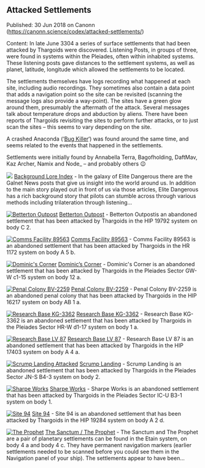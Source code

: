 ## Attacked Settlements

Published: 30 Jun 2018 on Canonn (https://canonn.science/codex/attacked-settlements/)

Content: In late June 3304 a series of surface settlements that had been attacked by Thargoids were discovered. Listening Posts, in groups of three, were found in systems within the Pleiades, often within inhabited systems. These listening posts gave distances to the settlement systems, as well as planet, latitude, longitude which allowed the settlements to be located.

The settlements themselves have logs recording what happened at each site, including audio recordings. They sometimes also contain a data point that adds a navigation point so the site can be revisited (scanning the message logs also provide a way-point). The sites have a green glow around them, presumably the aftermath of the attack. Several messages talk about temperature drops and abduction by aliens. There have been reports of Thargoids revisiting the sites to perform further attacks, or to just scan the sites – this seems to vary depending on the site.

A crashed Anaconda (‘[Bug Killer](https://canonn.science/codex/bug-killer-crashed-anaconda/)‘) was found around the same time, and seems related to the events that happened in the settlements.

Settlements were initially found by Annabella Terra, Bagofholding, DaftMav, Kaz Archer, Namix and Node\_ – and probably others 😉

[![](https://canonn.science/wp-content/uploads/2022/12/2022-12-10-18-11-14-Shinrarta-Dezhra-150x150.png)](https://canonn.science/codex/background-lore-index/) [Background Lore Index](https://canonn.science/codex/background-lore-index/) - In the galaxy of Elite Dangerous there are the Galnet News posts that give us insight into the world around us. In addition to the main story played out in front of us via those articles, Elite Dangerous has a rich background story that pilots can stumble across through various methods including trilateration through listening...

[![Betterton Outpost](https://canonn.science/wp-content/uploads/2018/07/Betterton-150x150.png)](https://canonn.science/codex/betterton-outpost/) [Betterton Outpost](https://canonn.science/codex/betterton-outpost/) - Betterton Outpostis an abandoned settlement that has been attacked by Thargoids in the HIP 19792 system on body C 2.

[![Comms Facility 89563](https://canonn.science/wp-content/uploads/2018/06/Comms-Facility-89563-150x150.png)](https://canonn.science/codex/comms-facility-89563/) [Comms Facility 89563](https://canonn.science/codex/comms-facility-89563/) - Comms Facility 89563 is an abandoned settlement that has been attacked by Thargoids in the HR 1172 system on body A 5 b.

[![Dominic&#039;s Corner](https://canonn.science/wp-content/uploads/2018/06/Corner-150x150.png)](https://canonn.science/codex/dominics-corner/) [Dominic’s Corner](https://canonn.science/codex/dominics-corner/) - Dominic's Corner is an abandoned settlement that has been attacked by Thargoids in the Pleiades Sector GW-W c1-15 system on body 12 a.

[![Penal Colony BV-2259](https://canonn.science/wp-content/uploads/2018/06/Penal-Colony-BV-2259-150x150.png)](https://canonn.science/codex/penal-colony-bv-2259/) [Penal Colony BV-2259](https://canonn.science/codex/penal-colony-bv-2259/) - Penal Colony BV-2259 is an abandoned penal colony that has been attacked by Thargoids in the HIP 16217 system on body AB 1 a.

[![Research Base KG-3362](https://canonn.science/wp-content/uploads/2018/06/Research-Base-KG-3362-150x150.png)](https://canonn.science/codex/research-base-kg-3362/) [Research Base KG-3362](https://canonn.science/codex/research-base-kg-3362/) - Research Base KG-3362 is an abandoned settlement that has been attacked by Thargoids in the Pleiades Sector HR-W d1-17 system on body 1 a.

[![Research Base LV 87](https://canonn.science/wp-content/uploads/2018/06/Research-Base-LV-87-150x150.png)](https://canonn.science/codex/research-base-lv-87/) [Research Base LV 87](https://canonn.science/codex/research-base-lv-87/) - Research Base LV 87 is an abandoned settlement that has been attacked by Thargoids in the HIP 17403 system on body A 4 a.

[![Scrump Landing Attacked](https://canonn.science/wp-content/uploads/2018/07/Scrump-Landing-Attacked-150x150.png)](https://canonn.science/codex/scrump-landing/) [Scrump Landing](https://canonn.science/codex/scrump-landing/) - Scrump Landing is an abandoned settlement that has been attacked by Thargoids in the Pleiades Sector JN-S B4-3 system on body 2.

[![Sharpe Works](https://canonn.science/wp-content/uploads/2018/06/Sharpe-Works-150x150.png)](https://canonn.science/codex/sharpe-works/) [Sharpe Works](https://canonn.science/codex/sharpe-works/) - Sharpe Works is an abandoned settlement that has been attacked by Thargoids in the Pleiades Sector IC-U B3-1 system on body 1.

[![Site 94](https://canonn.science/wp-content/uploads/2018/07/Site-94-150x150.png)](https://canonn.science/codex/site-94/) [Site 94](https://canonn.science/codex/site-94/) - Site 94 is an abandoned settlement that has been attacked by Thargoids in the HIP 19284 system on body A 2 d.

[![The Prophet](https://canonn.science/wp-content/uploads/2018/08/The-Prophet-150x150.png)](https://canonn.science/codex/the-sanctum-the-prophet/) [The Sanctum / The Prophet](https://canonn.science/codex/the-sanctum-the-prophet/) - The Sanctum and The Prophet are a pair of planetary settlements can be found in the Etain system, on body 4 a and body 4 c. They have permanent navigation markers (earlier settlements needed to be scanned before you could see them in the Navigation panel of your ship). The settlements appear to have been...